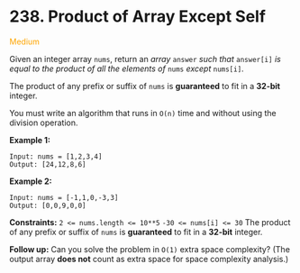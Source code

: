 # 238. Product of Array Except Self
<span style="color:orange">Medium</span>

Given an integer array `nums`, return an *array* `answer` *such that* `answer[i]` *is equal to the product of all the elements of* `nums` *except* `nums[i]`.

The product of any prefix or suffix of `nums` is **guaranteed** to fit in a **32-bit** integer.

You must write an algorithm that runs in `O(n)` time and without using the division operation.


**Example 1:**
```
Input: nums = [1,2,3,4]
Output: [24,12,8,6]
```
**Example 2:**
```
Input: nums = [-1,1,0,-3,3]
Output: [0,0,9,0,0]
```

**Constraints:**
`2 <= nums.length <= 10**5`
`-30 <= nums[i] <= 30`
The product of any prefix or suffix of `nums` is **guaranteed** to fit in a **32-bit** integer.
 

**Follow up:** Can you solve the problem in `O(1)` extra space complexity? (The output array **does not** count as extra space for space complexity analysis.)